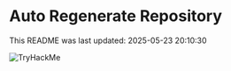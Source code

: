 # Auto Regenerate Repository

This README was last updated: 2025-05-23 20:10:30

 ![TryHackMe](https://tryhackme.com/badge/533634)